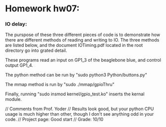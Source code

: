 # Homework hw07:    

### IO delay:

The purspose of these three different pieces of code is to demonstrate how there are different methods of reading and writing to IO.  The three methods are listed below, and the document IOTiming.pdf located in the root directory go into grated detail.

These programs read an input on GP1_3 of the beaglebone blue, and control output GP1_4.

The python method can be run by "sudo python3 Python/buttons.py"

The mmap method is run by "sudo ./mmap/gpioThru"

Finally, running "sudo insmod kernel/gpio_test.ko" inserts the kernal module.


// Comments from Prof. Yoder
// Results look good, but your python CPU usage is much higher than other, though I don't see anything odd in your code.
// Project page: Good start
// Grade:  10/10